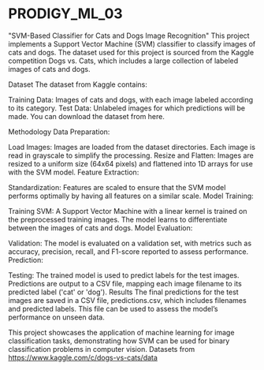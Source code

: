 # PRODIGY_ML_03
"SVM-Based Classifier for Cats and Dogs Image Recognition"
This project implements a Support Vector Machine (SVM) classifier to classify images of cats and dogs. The dataset used for this project is sourced from the Kaggle competition Dogs vs. Cats, which includes a large collection of labeled images of cats and dogs.

Dataset
The dataset from Kaggle contains:

Training Data: Images of cats and dogs, with each image labeled according to its category.
Test Data: Unlabeled images for which predictions will be made.
You can download the dataset from here.

Methodology
Data Preparation:

Load Images: Images are loaded from the dataset directories. Each image is read in grayscale to simplify the processing.
Resize and Flatten: Images are resized to a uniform size (64x64 pixels) and flattened into 1D arrays for use with the SVM model.
Feature Extraction:

Standardization: Features are scaled to ensure that the SVM model performs optimally by having all features on a similar scale.
Model Training:

Training SVM: A Support Vector Machine with a linear kernel is trained on the preprocessed training images. The model learns to differentiate between the images of cats and dogs.
Model Evaluation:

Validation: The model is evaluated on a validation set, with metrics such as accuracy, precision, recall, and F1-score reported to assess performance.
Prediction:

Testing: The trained model is used to predict labels for the test images. Predictions are output to a CSV file, mapping each image filename to its predicted label ('cat' or 'dog').
Results
The final predictions for the test images are saved in a CSV file, predictions.csv, which includes filenames and predicted labels. This file can be used to assess the model’s performance on unseen data.

This project showcases the application of machine learning for image classification tasks, demonstrating how SVM can be used for binary classification problems in computer vision.
Datasets from https://www.kaggle.com/c/dogs-vs-cats/data





